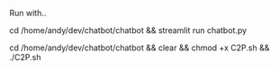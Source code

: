Run with..

cd /home/andy/dev/chatbot/chatbot && streamlit run chatbot.py

cd /home/andy/dev/chatbot/chatbot && clear && chmod +x C2P.sh && ./C2P.sh